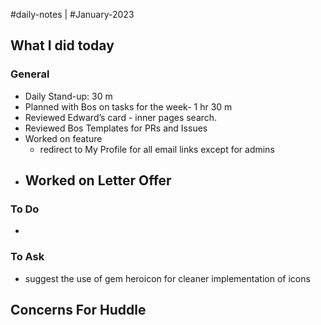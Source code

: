 #daily-notes | #January-2023

## What I did today


### General

- Daily Stand-up: 30 m
- Planned with Bos on tasks for the week- 1 hr 30 m
- Reviewed Edward’s card - inner pages search.
- Reviewed Bos Templates for PRs and Issues
- Worked on feature
	- redirect to My Profile for all email links except for admins
- Worked on Letter Offer
	- 

### To Do
- 

### To Ask
- suggest the use of gem heroicon for cleaner implementation of icons

## Concerns For Huddle

